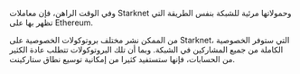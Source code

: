 وفي الوقت الراهن، فإن معاملات Starknet وحمولاتها مرئية للشبكة بنفس الطريقة التي تظهر بها على Ethereum.

من الممكن نشر مختلف بروتوكولات الخصوصية على Starknet، التي ستوفر الخصوصية الكاملة من جميع المشاركين في الشبكة. وبما أن تلك البروتوكولات تتطلب عادة الكثير من الحسابات، فإنها ستستفيد كثيرا من إمكانية توسيع نطاق ستاركينت.